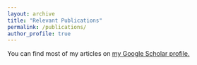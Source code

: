 ```yaml
---
layout: archive
title: "Relevant Publications"
permalink: /publications/
author_profile: true
---
```


You can find most of my articles on <u><a href="{{author.googlescholar}}">my Google Scholar profile</a>.</u>

<!---
{% if author.googlescholar %}
  You can also find my articles on <u><a href="{{author.googlescholar}}">my Google Scholar profile</a>.</u>
{% endif %}

{% include base_path %}

{% for post in site.publications reversed %}
  {% include archive-single.html %}
{% endfor %}
-->
